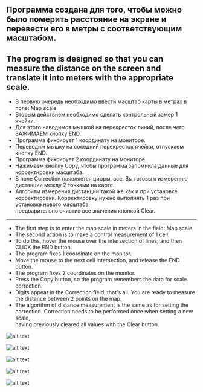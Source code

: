 Программа создана для того, чтобы можно было померить расстояние на экране и перевести его в метры с соответствующим масштабом.  
---
The program is designed so that you can measure the distance on the screen and translate it into meters with the appropriate scale.  
---
* В первую очередь необходимо ввести масштаб карты в метрах в поле: Map scale
* Вторым действием необходимо сделать контрольный замер 1 ячейки.
* Для этого наводимся мышкой на перекресток линий, после чего ЗАЖИМАЕМ кнопку END.
* Программа фиксирует 1 координату на мониторе.
* Переводим мышку на соседний перекресток ячейки, отпускаем кнопку END.
* Программа фиксирует 2 координату на мониторе.
* Нажимаем кнопку Copy, чтобы программа запомнила данные для корректировки масштаба.
* В поле Correction появляется цифры, все. Вы готовы к измерению дистанции между 2 точками на карте.
* Алгоритм измерения дистанции такой же как и при установке корректировки. Корректировку нужно выполнять 1 раз при установке нового масштаба,  
предварительно очистив все значения кнопкой Clear.

---
* The first step is to enter the map scale in meters in the field: Map scale
* The second action is to make a control measurement of 1 cell.
* To do this, hover the mouse over the intersection of lines, and then CLICK the END button.
* The program fixes 1 coordinate on the monitor.
* Move the mouse to the next cell intersection, and release the END button.
* The program fixes 2 coordinates on the monitor.
* Press the Copy button, so the program remembers the data for scale correction.
* Digits appear in the Correction field, that's all. You are ready to measure the distance between 2 points on the map.
* The algorithm of distance measurement is the same as for setting the correction. Correction needs to be performed once when setting a new scale,  
having previously cleared all values with the Clear button.

![alt text](https://i.imgur.com/pmRo6LD.png)

![alt text](https://i.imgur.com/y4W90UJ.png)

![alt text](https://i.imgur.com/E4srJRZ.png)

![alt text](https://i.imgur.com/QffddqC.png)

![alt text](https://i.imgur.com/fEdro6G.gif)



